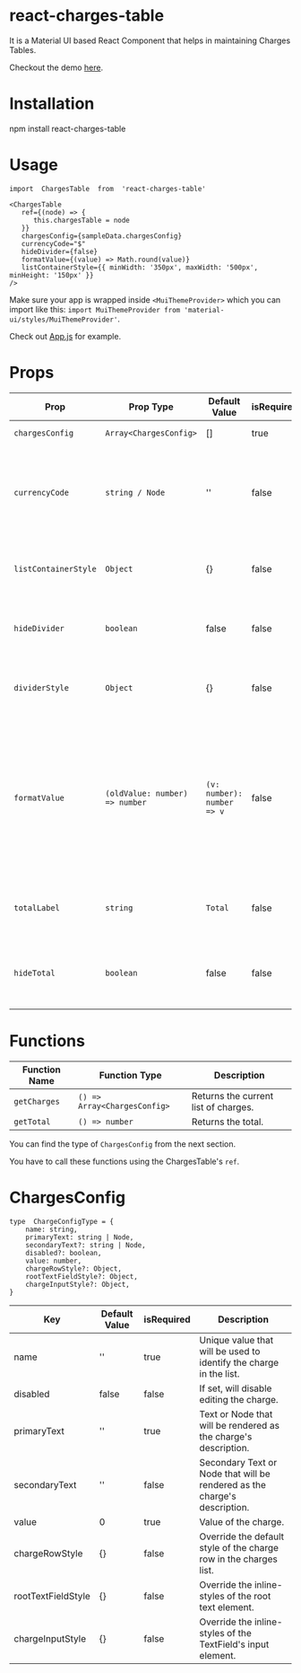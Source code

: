 # react-charges-table

It is a Material UI based React Component that helps in maintaining Charges Tables.

Checkout the demo [here](https://revanth0212.github.io/react-charges-table/).

# Installation

npm install react-charges-table

# Usage

    import  ChargesTable  from  'react-charges-table'

    <ChargesTable
       ref={(node) => {
    	  this.chargesTable = node
       }}
       chargesConfig={sampleData.chargesConfig}
       currencyCode="$"
       hideDivider={false}
       formatValue={(value) => Math.round(value)}
       listContainerStyle={{ minWidth: '350px', maxWidth: '500px', minHeight: '150px' }}
    />

Make sure your app is wrapped inside `<MuiThemeProvider>` which you can import like this: `import MuiThemeProvider from 'material-ui/styles/MuiThemeProvider'`.

Check out [App.js](https://github.com/revanth0212/react-charges-table/blob/master/src/App.js) for example.

# Props

| Prop                 | Prop Type                      | Default Value              | isRequired | Description                                                                                                                 |
| -------------------- | ------------------------------ | -------------------------- | ---------- | --------------------------------------------------------------------------------------------------------------------------- |
| `chargesConfig`      | `Array<ChargesConfig>`         | []                         | true       | Charges Config.                                                                                                             |
| `currencyCode`       | `string / Node`                | ''                         | false      | Currency code string or node that will be shown to the left of the charge field.                                            |
| `listContainerStyle` | `Object`                       | {}                         | false      | Will override default list container styling.                                                                               |
| `hideDivider`        | `boolean`                      | false                      | false      | If set will hide the divider after each row.                                                                                |
| `dividerStyle`       | `Object`                       | {}                         | false      | Will override the default divider styling.                                                                                  |
| `formatValue`        | `(oldValue: number) => number` | `(v: number): number => v` | false      | Will be called when a value has been changed. Has to return a number that will be used for setting the value of the charge. |
| `totalLabel`         | `string`                       | `Total`                    | false      | String that will be used as a label for the total field.                                                                    |
| `hideTotal`          | `boolean`                      | false                      | false      | If set will hide the total field from the charges table.                                                                    |

# Functions

| Function Name | Function Type                | Description                          |
| ------------- | ---------------------------- | ------------------------------------ |
| `getCharges`  | `() => Array<ChargesConfig>` | Returns the current list of charges. |
| `getTotal`    | `() => number`               | Returns the total.                   |

You can find the type of `ChargesConfig` from the next section.

You have to call these functions using the ChargesTable's `ref`.

# ChargesConfig

    type  ChargeConfigType = {
        name: string,
        primaryText: string | Node,
        secondaryText?: string | Node,
        disabled?: boolean,
        value: number,
        chargeRowStyle?: Object,
        rootTextFieldStyle?: Object,
        chargeInputStyle?: Object,
    }

| Key                | Default Value | isRequired | Description                                                               |
| ------------------ | ------------- | ---------- | ------------------------------------------------------------------------- |
| name               | ''            | true       | Unique value that will be used to identify the charge in the list.        |
| disabled           | false         | false      | If set, will disable editing the charge.                                  |
| primaryText        | ''            | true       | Text or Node that will be rendered as the charge's description.           |
| secondaryText      | ''            | false      | Secondary Text or Node that will be rendered as the charge's description. |
| value              | 0             | true       | Value of the charge.                                                      |
| chargeRowStyle     | {}            | false      | Override the default style of the charge row in the charges list.         |
| rootTextFieldStyle | {}            | false      | Override the inline-styles of the root text element.                      |
| chargeInputStyle   | {}            | false      | Override the inline-styles of the TextField's input element.              |
